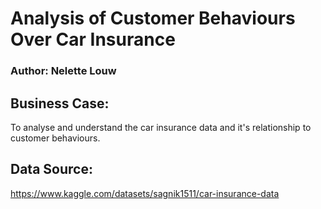 # **Analysis of Customer Behaviours Over Car Insurance**

### Author: Nelette Louw
## **Business Case:**
To analyse and understand the car insurance data and it's relationship to customer behaviours.

## **Data Source:**
https://www.kaggle.com/datasets/sagnik1511/car-insurance-data

